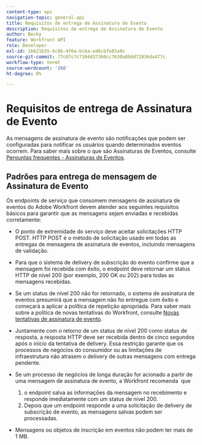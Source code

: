 ```yaml
---
content-type: api
navigation-topic: general-api
title: Requisitos de entrega de Assinatura de Evento
description: Requisitos de entrega de Assinatura de Evento
author: Becky
feature: Workfront API
role: Developer
exl-id: 1b621b35-6c8b-4f6a-bcba-ed6cbfe83a8c
source-git-commit: 77c07c7c7104d37360cc7630a89dd72836da477c
workflow-type: tm+mt
source-wordcount: '268'
ht-degree: 0%

---
```



# Requisitos de entrega de Assinatura de Evento

As mensagens de assinatura de evento são notificações que podem ser configuradas para notificar os usuários quando determinados eventos ocorrem. Para saber mais sobre o que são Assinaturas de Eventos, consulte [Perguntas frequentes - Assinaturas de Eventos](../../wf-api/general/event-subs-faq.md).

## Padrões para entrega de mensagem de Assinatura de Evento

Os endpoints de serviço que consomem mensagens de assinatura de eventos do Adobe Workfront devem atender aos seguintes requisitos básicos para garantir que as mensagens sejam enviadas e recebidas corretamente:

* O ponto de extremidade do serviço deve aceitar solicitações HTTP POST. HTTP POST é o método de solicitação usado em todas as entregas de mensagens de assinatura de eventos, incluindo mensagens de validação.

* Para que o sistema de delivery de subscrição do evento confirme que a mensagem foi recebida com êxito, o endpoint deve retornar um status HTTP de nível 200 (por exemplo, 200 OK ou 202) para todas as mensagens recebidas.

* Se um status de nível 200 não for retornado, o sistema de assinatura de eventos presumirá que a mensagem não foi entregue com êxito e começará a aplicar a política de repetição apropriada. Para saber mais sobre a política de novas tentativas do Workfront, consulte [Novas tentativas de assinatura de evento](../../wf-api/api/event-sub-retries.md).

* Juntamente com o retorno de um status de nível 200 como status de resposta, a resposta HTTP deve ser recebida dentro de cinco segundos após o início da tentativa de delivery. Essa restrição garante que os processos de negócios do consumidor ou as limitações de infraestrutura não atrasem o delivery de outras mensagens com entrega pendente.

* Se um processo de negócios de longa duração for acionado a partir de uma mensagem de assinatura de evento, a Workfront recomenda  que

   1. o endpoint salva as informações da mensagem no recebimento e responde imediatamente com um status de nível 200.
   1. Depois que um endpoint responde a uma solicitação de delivery de subscrição de evento, as mensagens salvas podem ser processadas.

* Mensagens ou objetos de inscrição em eventos não podem ter mais de 1 MB.